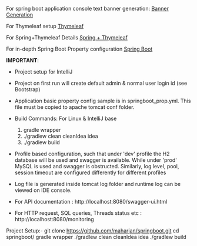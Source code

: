 For spring boot application console text banner generation:
[Banner Generation](https://devops.datenkollektiv.de/banner.txt/index.html)

For Thymeleaf setup
[Thymeleaf](https://github.com/eugenp/tutorials/tree/master/spring-thymeleaf)

For Spring+Thymeleaf Details
[Spring + Thymeleaf](http://www.thymeleaf.org/doc/tutorials/3.0/thymeleafspring.html)

For in-depth Spring Boot Property configuration
[Spring Boot](https://docs.spring.io/spring-boot/docs/1.4.x/reference/html/common-application-properties.html)

**IMPORTANT**:
- Project setup for IntelliJ
- Project on first run will create default admin & normal user login id (see Bootstrap)
- Application basic property config sample is in springboot_prop.yml. This file must be copied to apache tomcat conf folder.
- Build Commands:
  For Linux & IntelliJ base
  1) gradle wrapper
  2) ./gradlew clean cleanIdea idea
  3) ./gradlew build

- Profile based configuration, such that under 'dev' profile the H2 database will be used and swagger is available.
  While under 'prod' MySQL is used and swagger is obstructed.
  Similarly, log level, pool, session timeout are configured differently for different profiles
- Log file is generated inside tomcat log folder and runtime log can be viewed on IDE console.
- For API documentation : http://localhost:8080/swagger-ui.html
- For HTTP request, SQL queries, Threads status etc : http://localhost:8080/monitoring

Project Setup:-
git clone https://github.com/maharjan/springboot.git
cd springboot/
gradle wrapper
./gradlew clean cleanIdea idea
./gradlew build

